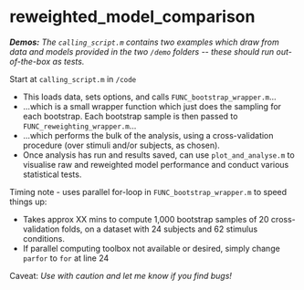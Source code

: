 # reweighted_model_comparison

_**Demos:** The `calling_script.m` contains two examples which draw from data and models provided in the two `/demo` folders -- these should run out-of-the-box as tests._

Start at `calling_script.m` in `/code`
- This loads data, sets options, and calls `FUNC_bootstrap_wrapper.m`...
- ...which is a small wrapper function which just does the sampling for each bootstrap. Each bootstrap sample is then passed to `FUNC_reweighting_wrapper.m`...
- ...which performs the bulk of the analysis, using a cross-validation procedure (over stimuli and/or subjects, as chosen).
- Once analysis has run and results saved, can use `plot_and_analyse.m` to visualise raw and reweighted model performance and conduct various statistical tests.

Timing note - uses parallel for-loop in `FUNC_bootstrap_wrapper.m` to speed things up:
- Takes approx XX mins to compute 1,000 bootstrap samples of 20 cross-validation folds, on a dataset with 24 subjects and 62 stimulus conditions.
- If parallel computing toolbox not available or desired, simply change `parfor` to `for` at line 24

Caveat:
_Use with caution and let me know if you find bugs!_


